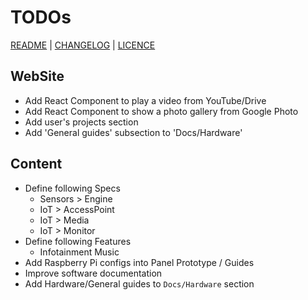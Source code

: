 # TODOs

[README](README.md) | [CHANGELOG](CHANGELOG.md) | [LICENCE](LICENCE.md)


## WebSite

* Add React Component to play a video from YouTube/Drive
* Add React Component to show a photo gallery from Google Photo
* Add user's projects section
* Add 'General guides' subsection to 'Docs/Hardware'

## Content

* Define following Specs
  * Sensors > Engine
  * IoT > AccessPoint
  * IoT > Media
  * IoT > Monitor
* Define following Features
  * Infotainment Music
* Add Raspberry Pi configs into Panel Prototype / Guides
* Improve software documentation
* Add Hardware/General guides to `Docs/Hardware` section
